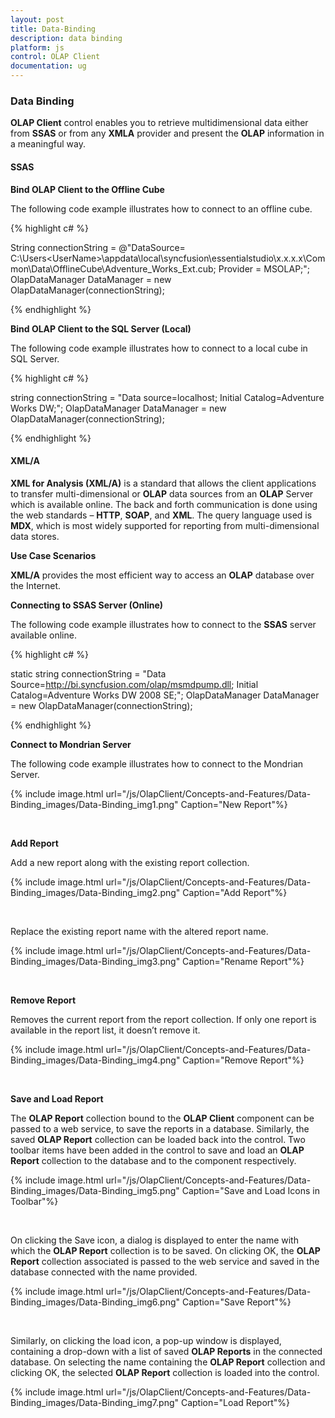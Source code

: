 ```yaml
---
layout: post
title: Data-Binding
description: data binding
platform: js
control: OLAP Client
documentation: ug
---
```


### Data Binding

**OLAP Client** control enables you to retrieve multidimensional data either from **SSAS** or from any **XMLA** provider and present the **OLAP** information in a meaningful way.

#### SSAS

**Bind OLAP Client to the Offline Cube**

The following code example illustrates how to connect to an offline cube.

{% highlight c# %}

String connectionString = @"DataSource= C:\Users\<UserName>\appdata\local\syncfusion\essentialstudio\x.x.x.x\Common\Data\OfflineCube\Adventure_Works_Ext.cub; Provider = MSOLAP;";
OlapDataManager DataManager = new OlapDataManager(connectionString);


{% endhighlight %}

**Bind OLAP Client to the SQL Server (Local)**

The following code example illustrates how to connect to a local cube in SQL Server.

{% highlight c# %}

string connectionString = "Data source=localhost; Initial Catalog=Adventure Works DW;";
OlapDataManager DataManager = new OlapDataManager(connectionString);


{% endhighlight %}

#### XML/A

**XML for Analysis (XML/A)** is a standard that allows the client applications to transfer multi-dimensional or **OLAP** data sources from an **OLAP** Server which is available online. The back and forth communication is done using the web standards – **HTTP**, **SOAP**, and **XML**. The query language used is **MDX**, which is most widely supported for reporting from multi-dimensional data stores.

**Use Case Scenarios**

**XML/A** provides the most efficient way to access an **OLAP** database over the Internet.

**Connecting to SSAS Server (Online)**

The following code example illustrates how to connect to the **SSAS** server available online.

{% highlight c# %}

static string connectionString = "Data Source=http://bi.syncfusion.com/olap/msmdpump.dll; Initial Catalog=Adventure Works DW 2008 SE;";
OlapDataManager DataManager = new OlapDataManager(connectionString);


{% endhighlight %}

**Connect to Mondrian Server**

The following code example illustrates how to connect to the Mondrian Server.

{% include image.html url="/js/OlapClient/Concepts-and-Features/Data-Binding_images/Data-Binding_img1.png" Caption="New Report"%}

<br/>

**Add Report**

Add a new report along with the existing report collection.

{% include image.html url="/js/OlapClient/Concepts-and-Features/Data-Binding_images/Data-Binding_img2.png" Caption="Add Report"%}

<br/>

Replace the existing report name with the altered report name.

{% include image.html url="/js/OlapClient/Concepts-and-Features/Data-Binding_images/Data-Binding_img3.png" Caption="Rename Report"%}

<br/>

**Remove Report**

Removes the current report from the report collection. If only one report is available in the report list, it doesn’t remove it.

{% include image.html url="/js/OlapClient/Concepts-and-Features/Data-Binding_images/Data-Binding_img4.png" Caption="Remove Report"%}

<br/>

**Save and Load Report**

The **OLAP Report** collection bound to the **OLAP Client** component can be passed to a web service, to save the reports in a database. Similarly, the saved **OLAP Report** collection can be loaded back into the control. Two toolbar items have been added in the control to save and load an **OLAP Report** collection to the database and to the component respectively.

{% include image.html url="/js/OlapClient/Concepts-and-Features/Data-Binding_images/Data-Binding_img5.png" Caption="Save and Load Icons in Toolbar"%}

<br/>

On clicking the Save icon, a dialog is displayed to enter the name with which the **OLAP Report** collection is to be saved. On clicking OK, the **OLAP Report** collection associated is passed to the web service and saved in the database connected with the name provided. 

{% include image.html url="/js/OlapClient/Concepts-and-Features/Data-Binding_images/Data-Binding_img6.png" Caption="Save Report"%}

<br/>

Similarly, on clicking the load icon, a pop-up window is displayed, containing a drop-down with a list of saved **OLAP Reports** in the connected database. On selecting the name containing the **OLAP Report** collection and clicking OK, the selected **OLAP Report** collection is loaded into the control.

{% include image.html url="/js/OlapClient/Concepts-and-Features/Data-Binding_images/Data-Binding_img7.png" Caption="Load Report"%}


